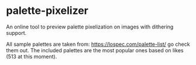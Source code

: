 # palette-pixelizer

An online tool to preview palette pixelization on images with dithering support.

All sample palettes are taken from: https://lospec.com/palette-list/ go check them out. The included palettes are the most popular ones based on likes (513 at this moment).